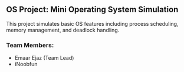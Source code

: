 ## OS Project: Mini Operating System Simulation

This project simulates basic OS features including process scheduling, memory management, and deadlock handling.

### Team Members:
- Emaar Ejaz (Team Lead)
- iNoobfun
